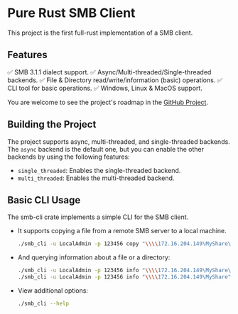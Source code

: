 # Pure Rust SMB Client
This project is the first full-rust implementation of a SMB client.

## Features
✅ SMB 3.1.1 dialect support.
✅ Async/Multi-threaded/Single-threaded backends.
✅ File & Directory read/write/information (basic) operations. 
✅ CLI tool for basic operations.
✅ Windows, Linux & MacOS support.

You are welcome to see the project's roadmap in the [GitHub Project](https://github.com/users/AvivNaaman/projects/2).

## Building the Project
The project supports async, multi-threaded, and single-threaded backends. The `async` backend is the default one, but you can enable the other backends by using the following features:
- `single_threaded`: Enables the single-threaded backend.
- `multi_threaded`: Enables the multi-threaded backend.

## Basic CLI Usage
The smb-cli crate implements a simple CLI for the SMB client.
- It supports copying a file from a remote SMB server to a local machine.
    ```sh
    ./smb_cli -u LocalAdmin -p 123456 copy "\\\\172.16.204.149\MyShare\ntoskrnl.exe" ./test.exe
    ```
- And querying information about a file or a directory:
    ```sh
    ./smb_cli -u LocalAdmin -p 123456 info "\\\\172.16.204.149\MyShare\ntoskrnl.exe"  # file
    ./smb_cli -u LocalAdmin -p 123456 info "\\\\172.16.204.149\MyShare"  # directory
    ```
- View additional options:
    ```sh
    ./smb_cli --help
    ```